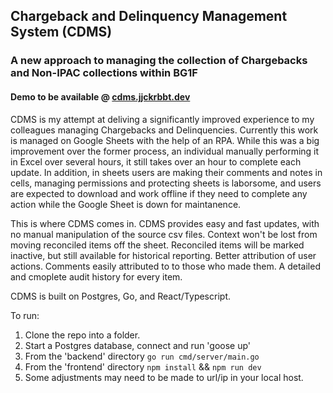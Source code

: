 ## Chargeback and Delinquency Management System (CDMS)

### A new approach to managing the collection of Chargebacks and Non-IPAC collections within BG1F

#### Demo to be available @ [cdms.jjckrbbt.dev](https://cdms.jjckrbbt.dev)

CDMS is my attempt at deliving a significantly improved experience to my colleagues managing Chargebacks and Delinquencies. Currently this work is managed on Google Sheets with the help of an RPA.  While this was a big improvement over the former process, an individual manually performing it in Excel over several hours, it still takes over an hour to complete each update.  In addition, in sheets users are making their comments and notes in cells, managing permissions and protecting sheets is laborsome, and users are expected to download and work offline if they need to complete any action while the Google Sheet is down for maintanence. 

This is where CDMS comes in.  CDMS provides easy and fast updates, with no manual manipulation of the source csv files.  Context won't be lost from moving reconciled items off the sheet.  Reconciled items will be marked inactive, but still available for historical reporting.  Better attribution of user actions.  Comments easily attributed to to those who made them.  A detailed and cmoplete audit history for every item.  

CDMS is built on Postgres, Go, and React/Typescript.  

To run:
1. Clone the repo into a folder.
2. Start a Postgres database, connect and run 'goose up'
3. From the 'backend' directory `go run cmd/server/main.go`
4. From the 'frontend' directory `npm install` && `npm run dev`
5. Some adjustments may need to be made to url/ip in your local host.



